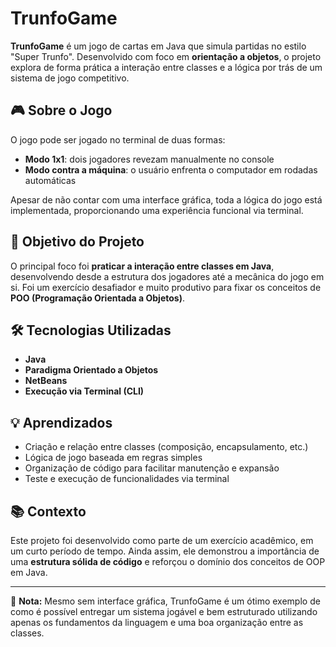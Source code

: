 # TrunfoGame

**TrunfoGame** é um jogo de cartas em Java que simula partidas no estilo "Super Trunfo". Desenvolvido com foco em **orientação a objetos**, o projeto explora de forma prática a interação entre classes e a lógica por trás de um sistema de jogo competitivo.

## 🎮 Sobre o Jogo

O jogo pode ser jogado no terminal de duas formas:
- **Modo 1x1**: dois jogadores revezam manualmente no console
- **Modo contra a máquina**: o usuário enfrenta o computador em rodadas automáticas

Apesar de não contar com uma interface gráfica, toda a lógica do jogo está implementada, proporcionando uma experiência funcional via terminal.

## 🧠 Objetivo do Projeto

O principal foco foi **praticar a interação entre classes em Java**, desenvolvendo desde a estrutura dos jogadores até a mecânica do jogo em si. Foi um exercício desafiador e muito produtivo para fixar os conceitos de **POO (Programação Orientada a Objetos)**.

## 🛠️ Tecnologias Utilizadas

- **Java**
- **Paradigma Orientado a Objetos**
- **NetBeans**
- **Execução via Terminal (CLI)**

## 💡 Aprendizados

- Criação e relação entre classes (composição, encapsulamento, etc.)
- Lógica de jogo baseada em regras simples
- Organização de código para facilitar manutenção e expansão
- Teste e execução de funcionalidades via terminal

## 📚 Contexto

Este projeto foi desenvolvido como parte de um exercício acadêmico, em um curto período de tempo. Ainda assim, ele demonstrou a importância de uma **estrutura sólida de código** e reforçou o domínio dos conceitos de OOP em Java.

---

📘 **Nota:** Mesmo sem interface gráfica, TrunfoGame é um ótimo exemplo de como é possível entregar um sistema jogável e bem estruturado utilizando apenas os fundamentos da linguagem e uma boa organização entre as classes.
